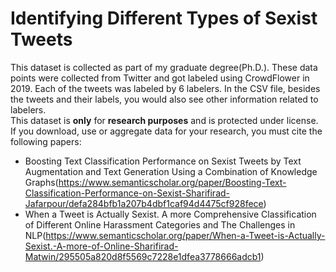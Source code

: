 # Identifying Different Types of Sexist Tweets
This dataset is collected as part of my graduate degree(Ph.D.). These data points were collected from Twitter and got labeled using CrowdFlower in 2019. Each of the tweets was labeled by 6 labelers. In the CSV file, besides the tweets and their labels, you would also see other information related to labelers. <br /> This dataset is **only** for **research purposes** and is protected under license.
<br /> If you download, use or aggregate data for your research, you must cite the following papers:
- Boosting Text Classification Performance on Sexist Tweets by Text Augmentation and Text Generation Using a Combination of Knowledge Graphs(https://www.semanticscholar.org/paper/Boosting-Text-Classification-Performance-on-Sexist-Sharifirad-Jafarpour/defa284bfb1a207b4dbf1caf94d4475cf928fece)
- When a Tweet is Actually Sexist. A more Comprehensive Classification of Different Online Harassment Categories and The Challenges in NLP(https://www.semanticscholar.org/paper/When-a-Tweet-is-Actually-Sexist.-A-more-of-Online-Sharifirad-Matwin/295505a820d8f5569c7228e1dfea3778666adcb1)
